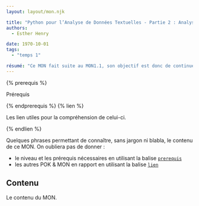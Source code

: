```yaml
---
layout: layout/mon.njk

title: "Python pour l’Analyse de Données Textuelles - Partie 2 : Analyser"
authors:
  - Esther Henry

date: 1970-10-01
tags: 
  - "temps 1"

résumé: "Ce MON fait suite au MON1.1, son objectif est donc de continuer l’apprentissage de python pour les SHS et de passer cette fois à l’étape de manipulation de données, et de traiter un exemple simple d’analyse de données textuelles avec python."
---
```


{% prerequis %}

Prérequis

{% endprerequis %}
{% lien %}

Les lien utiles pour la compréhension de celui-ci.

{% endlien %}

Quelques phrases permettant de connaître, sans jargon ni blabla, le contenu de ce MON. On oubliera pas de donner :

- le niveau et les prérequis nécessaires en utilisant la balise [`prerequis`](/cs/contribuer-au-site/#prerequis)
- les autres POK & MON en rapport en utilisant la balise [`lien`](/cs/contribuer-au-site/#lien)

## Contenu

Le contenu du MON.
